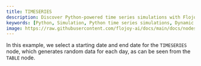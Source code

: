 ```yaml
---
title: TIMESERIES
description: Discover Python-powered time series simulations with Flojoy's TIMESERIES node. In this example, we select a starting and end date for the TIMESERIES node, which generates random data for each day and can be seen from the TABLE node.
keywords: [Python, Simulation, Python time series simulations, Dynamic time series modeling, Time series forecasting, Flojoy generator nodes, Python simulation tools, Time series analysis techniques, Time series simulation examples, Python simulation documentation, Dynamic data analysis, Time series modeling in Python]
image: https://raw.githubusercontent.com/flojoy-ai/docs/main/docs/nodes/GENERATORS/SIMULATIONS/TIMESERIES/examples/EX1/output.jpeg
---
```


In this example, we select a starting date and end date for the `TIMESERIES` node, which generates random data for each day, as can be seen from the `TABLE` node.